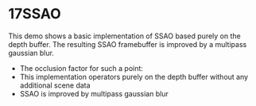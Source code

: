 # 17SSAO

This demo shows a basic implementation of SSAO based purely on the depth buffer. The resulting SSAO framebuffer is improved by a multipass gaussian blur. 

- The occlusion factor for such a point: 
- This implementation operators purely on the depth buffer without any additional scene data
- SSAO is improved by multipass gaussian blur